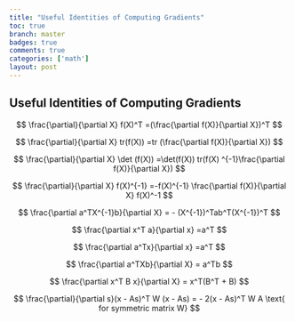 ```yaml
---
title: "Useful Identities of Computing Gradients"
toc: true
branch: master
badges: true
comments: true
categories: ['math']
layout: post
---
```




## Useful Identities of Computing Gradients


$$
\frac{\partial}{\partial X} f(X)^T =(\frac{\partial f(X)}{\partial X})^T
$$

$$
\frac{\partial}{\partial X} tr(f(X)) =tr (\frac{\partial f(X)}{\partial X})
$$

$$
\frac{\partial}{\partial X} \det (f(X)) =\det(f(X)) tr(f(X) ^{-1}\frac{\partial f(X)}{\partial X})
$$

$$
\frac{\partial}{\partial X} f(X)^{-1} =-f(X)^{-1} \frac{\partial f(X)}{\partial X} f(X)^-1
$$

$$
\frac{\partial a^TX^{-1}b}{\partial X} = - (X^{-1})^Tab^T(X^{-1})^T
$$

$$
\frac{\partial x^T a}{\partial x} =a^T
$$

$$
\frac{\partial a^Tx}{\partial x} =a^T
$$

$$
\frac{\partial a^TXb}{\partial X} = a^Tb
$$

$$
\frac{\partial x^T B x}{\partial X} = x^T(B^T + B)
$$

$$
\frac{\partial}{\partial s}(x - As)^T W (x - As) = - 2(x - As)^T W A \text{ for symmetric matrix W}
$$

